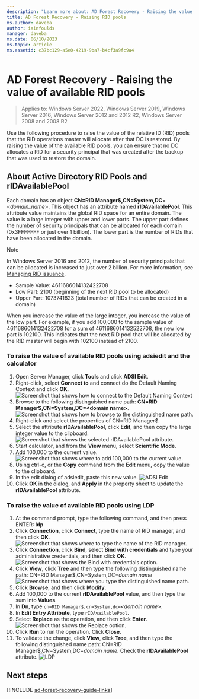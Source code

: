 ```yaml
---
description: "Learn more about: AD Forest Recovery - Raising the value of available RID pools"
title: AD Forest Recovery - Raising RID pools
ms.author: daveba
author: iainfoulds
manager: daveba
ms.date: 06/10/2023
ms.topic: article
ms.assetid: c37bc129-a5e0-4219-9ba7-b4cf3a9fc9a4
---
```

# AD Forest Recovery - Raising the value of available RID pools

>Applies to: Windows Server 2022, Windows Server 2019, Windows Server 2016, Windows Server 2012 and 2012 R2, Windows Server 2008 and 2008 R2

Use the following procedure to raise the value of the relative ID (RID) pools that the RID operations master will allocate after that DC is restored. By raising the value of the available RID pools, you can ensure that no DC allocates a RID for a security principal that was created after the backup that was used to restore the domain.

## About Active Directory RID Pools and rIDAvailablePool

Each domain has an object **CN=RID Manager$,CN=System,DC**=<*domain_name*>. This object has an attribute named **rIDAvailablePool**. This attribute value maintains the global RID space for an entire domain. The value is a large integer with upper and lower parts. The upper part defines the number of security principals that can be allocated for each domain (0x3FFFFFFF or just over 1 billion). The lower part is the number of RIDs that have been allocated in the domain.

> [!NOTE]
> In Windows Server 2016 and 2012, the number of security principals that can be allocated is increased to just over 2 billion. For more information, see [Managing RID issuance](../Managing-RID-Issuance.md).

- Sample Value: 4611686014132422708
- Low Part: 2100 (beginning of the next RID pool to be allocated)
- Upper Part: 1073741823 (total number of RIDs that can be created in a domain)

When you increase the value of the large integer, you increase the value of the low part. For example, if you add 100,000 to the sample value of 4611686014132422708 for a sum of 4611686014132522708, the new low part is 102100. This indicates that the next RID pool that will be allocated by the RID master will begin with 102100 instead of 2100.

### To raise the value of available RID pools using adsiedit and the calculator

1. Open Server Manager, click **Tools** and click **ADSI Edit**.
2. Right-click, select **Connect to** and connect do the Default Naming Context and click **OK**.
   ![Screenshot that shows how to connect to the Default Naming Context](media/adsi1.png)
3. Browse to the following distinguished name path: **CN=RID Manager$,CN=System,DC=\<domain name>**.
   ![Screenshot that shows how to browse to the distinguished name path.](media/adsi2.png)
3. Right-click and select the properties of CN=RID Manager$.
4. Select the attribute **rIDAvailablePool**, click **Edit**, and then copy the large integer value to the clipboard.
   ![Screenshot that shows the selected rIDAvailablePool attribute.](media/adsi3.png)
5. Start calculator, and from the **View** menu, select **Scientific Mode**.
6. Add 100,000 to the current value.
   ![Screenshot that shows where to add 100,000 to the current value.](media/adsi4.png)
7. Using ctrl-c, or the **Copy** command from the **Edit** menu, copy the value to the clipboard.
8. In the edit dialog of adsiedit, paste this new value.
   ![ADSI Edit](media/adsi5.png)
9. Click **OK** in the dialog, and **Apply** in the property sheet to update the **rIDAvailablePool** attribute.

### To raise the value of available RID pools using LDP

1. At the command prompt, type the following command, and then press ENTER:
   **ldp**
2. Click **Connection**, click **Connect**, type the name of RID manager, and then click **OK**.
   ![Screenshot that shows where to type the name of the RID manager.](media/ldp1.png)
3. Click **Connection**, click **Bind**, select **Bind with credentials** and type your administrative credentials, and then click **OK**.
   ![Screenshot that shows the Bind with credentials option.](media/ldp2.png)
4. Click **View**, click **Tree** and then type the following distinguished name path:  CN=RID Manager$,CN=System,DC=*domain name*
   ![Screenshot that shows where you type the distinguished name path.](media/ldp3.png)
5. Click **Browse**, and then click **Modify**.
6. Add 100,000 to the current **rIDAvailablePool** value, and then type the sum into **Values**.
7. In **Dn**, type `cn=RID Manager$,cn=System,dc=`*<domain name\>*.
8. In **Edit Entry Attribute**, type `rIDAvailablePool`.
9. Select **Replace** as the operation, and then click **Enter**.
   ![Screenshot that shows the Replace option.](media/ldp4.png)
10. Click **Run** to run the operation. Click **Close**.
11. To validate the change, click **View**, click **Tree**, and then type the following distinguished name path:   CN=RID Manager$,CN=System,DC=*domain name*.   Check the **rIDAvailablePool** attribute.
   ![LDP](media/ldp5.png)

## Next steps

[!INCLUDE [ad-forest-recovery-guide-links](includes/ad-forest-recovery-guide-links.md)]